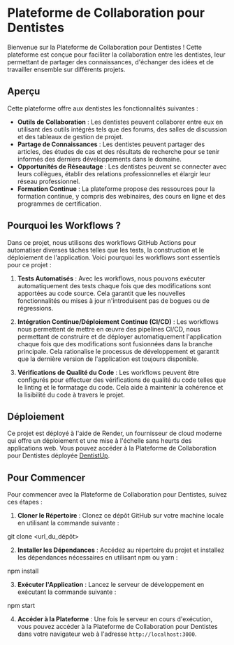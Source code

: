 # Plateforme de Collaboration pour Dentistes

Bienvenue sur la Plateforme de Collaboration pour Dentistes ! Cette plateforme est conçue pour faciliter la collaboration entre les dentistes, leur permettant de partager des connaissances, d'échanger des idées et de travailler ensemble sur différents projets.

## Aperçu

Cette plateforme offre aux dentistes les fonctionnalités suivantes :

- **Outils de Collaboration** : Les dentistes peuvent collaborer entre eux en utilisant des outils intégrés tels que des forums, des salles de discussion et des tableaux de gestion de projet.
- **Partage de Connaissances** : Les dentistes peuvent partager des articles, des études de cas et des résultats de recherche pour se tenir informés des derniers développements dans le domaine.
- **Opportunités de Réseautage** : Les dentistes peuvent se connecter avec leurs collègues, établir des relations professionnelles et élargir leur réseau professionnel.
- **Formation Continue** : La plateforme propose des ressources pour la formation continue, y compris des webinaires, des cours en ligne et des programmes de certification.

## Pourquoi les Workflows ?

Dans ce projet, nous utilisons des workflows GitHub Actions pour automatiser diverses tâches telles que les tests, la construction et le déploiement de l'application. Voici pourquoi les workflows sont essentiels pour ce projet :

1. **Tests Automatisés** : Avec les workflows, nous pouvons exécuter automatiquement des tests chaque fois que des modifications sont apportées au code source. Cela garantit que les nouvelles fonctionnalités ou mises à jour n'introduisent pas de bogues ou de régressions.

2. **Intégration Continue/Déploiement Continue (CI/CD)** : Les workflows nous permettent de mettre en œuvre des pipelines CI/CD, nous permettant de construire et de déployer automatiquement l'application chaque fois que des modifications sont fusionnées dans la branche principale. Cela rationalise le processus de développement et garantit que la dernière version de l'application est toujours disponible.

3. **Vérifications de Qualité du Code** : Les workflows peuvent être configurés pour effectuer des vérifications de qualité du code telles que le linting et le formatage du code. Cela aide à maintenir la cohérence et la lisibilité du code à travers le projet.

## Déploiement

Ce projet est déployé à l'aide de Render, un fournisseur de cloud moderne qui offre un déploiement et une mise à l'échelle sans heurts des applications web. Vous pouvez accéder à la Plateforme de Collaboration pour Dentistes déployée [DentistUp](https://pfev2.onrender.com).

## Pour Commencer

Pour commencer avec la Plateforme de Collaboration pour Dentistes, suivez ces étapes :

1. **Cloner le Répertoire** : Clonez ce dépôt GitHub sur votre machine locale en utilisant la commande suivante :

git clone <url_du_dépôt>


2. **Installer les Dépendances** : Accédez au répertoire du projet et installez les dépendances nécessaires en utilisant npm ou yarn :


npm install


3. **Exécuter l'Application** : Lancez le serveur de développement en exécutant la commande suivante :

npm start


4. **Accéder à la Plateforme** : Une fois le serveur en cours d'exécution, vous pouvez accéder à la Plateforme de Collaboration pour Dentistes dans votre navigateur web à l'adresse `http://localhost:3000`.



